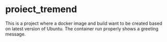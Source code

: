 # proiect_tremend

This is a project where a docker image and build want to be created based on latest version of Ubuntu. The container run properly shows a greeting message.
